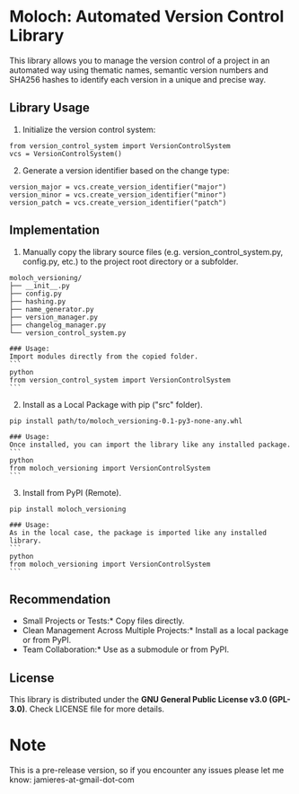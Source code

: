 # Moloch: Automated Version Control Library

This library allows you to manage the version control of a project in an automated way using thematic names, semantic version numbers and SHA256 hashes to identify each version in a unique and precise way.


## Library Usage

1. Initialize the version control system:
```
from version_control_system import VersionControlSystem
vcs = VersionControlSystem()
```

2. Generate a version identifier based on the change type:
```
version_major = vcs.create_version_identifier("major")
version_minor = vcs.create_version_identifier("minor")
version_patch = vcs.create_version_identifier("patch")
```

## Implementation
1. Manually copy the library source files (e.g. version_control_system.py, config.py, etc.) to the project root directory or a subfolder. 
```
moloch_versioning/
├── __init__.py
├── config.py
├── hashing.py
├── name_generator.py
├── version_manager.py
├── changelog_manager.py
└── version_control_system.py
```
	### Usage:
	Import modules directly from the copied folder.
	```
	python
	from version_control_system import VersionControlSystem
	```
	
2. Install as a Local Package with pip ("src" folder).
```
pip install path/to/moloch_versioning-0.1-py3-none-any.whl
```
	### Usage:
	Once installed, you can import the library like any installed package.
	```
	python
	from moloch_versioning import VersionControlSystem
	```

3. Install from PyPI (Remote).
```
pip install moloch_versioning
```
	### Usage:
	As in the local case, the package is imported like any installed library.
	```
	python
	from moloch_versioning import VersionControlSystem
	```

## Recommendation
* Small Projects or Tests:* Copy files directly.
* Clean Management Across Multiple Projects:* Install as a local package or from PyPI.
* Team Collaboration:* Use as a submodule or from PyPI.


## License

This library is distributed under the **GNU General Public License v3.0 (GPL-3.0)**. Check LICENSE file for more details.

# Note
This is a pre-release version, so if you encounter any issues please let me know: jamieres-at-gmail-dot-com
